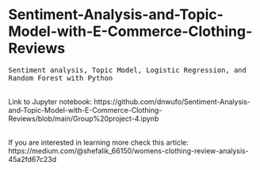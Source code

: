 # Sentiment-Analysis-and-Topic-Model-with-E-Commerce-Clothing-Reviews
<p><samp>Sentiment analysis, Topic Model, Logistic Regression, and Random Forest with Python</p>
  <br>Link to Jupyter notebook: https://github.com/dnwufo/Sentiment-Analysis-and-Topic-Model-with-E-Commerce-Clothing-Reviews/blob/main/Group%20project-4.ipynb
</samp></p>
  <br>If you are interested in learning more check this article: https://medium.com/@shefalik_66150/womens-clothing-review-analysis-45a2fd67c23d</samp></p>
